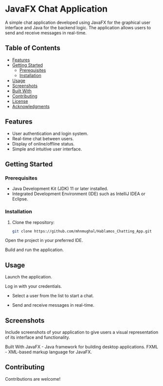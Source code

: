 # JavaFX Chat Application

A simple chat application developed using JavaFX for the graphical user interface and Java for the backend logic. The application allows users to send and receive messages in real-time.

## Table of Contents

- [Features](#features)
- [Getting Started](#getting-started)
  - [Prerequisites](#prerequisites)
  - [Installation](#installation)
- [Usage](#usage)
- [Screenshots](#screenshots)
- [Built With](#built-with)
- [Contributing](#contributing)
- [License](#license)
- [Acknowledgments](#acknowledgments)

## Features

- User authentication and login system.
- Real-time chat between users.
- Display of online/offline status.
- Simple and intuitive user interface.

## Getting Started

### Prerequisites

- Java Development Kit (JDK) 11 or later installed.
- Integrated Development Environment (IDE) such as IntelliJ IDEA or Eclipse.

### Installation

1. Clone the repository:

   ```bash
   git clone https://github.com/mhnmughal/Hablamos_Chatting_App.git
   
Open the project in your preferred IDE.

Build and run the application.

## Usage
Launch the application.

Log in with your credentials.

- Select a user from the list to start a chat.

- Send and receive messages in real-time.

## Screenshots
Include screenshots of your application to give users a visual representation of its interface and functionality.

Built With
JavaFX - Java framework for building desktop applications.
FXML - XML-based markup language for JavaFX.
## Contributing
Contributions are welcome! 


